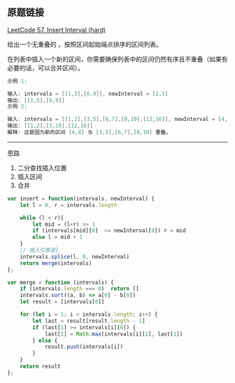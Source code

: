 ## 原题链接

[LeetCode 57. Insert Interval (hard)](https://leetcode-cn.com/problems/insert-interval/)

给出一个无重叠的 ，按照区间起始端点排序的区间列表。

在列表中插入一个新的区间，你需要确保列表中的区间仍然有序且不重叠（如果有必要的话，可以合并区间）。

```cpp
示例 1:

输入: intervals = [[1,3],[6,9]], newInterval = [2,5]
输出: [[1,5],[6,9]]
示例 2:

输入: intervals = [[1,2],[3,5],[6,7],[8,10],[12,16]], newInterval = [4,8]
输出: [[1,2],[3,10],[12,16]]
解释: 这是因为新的区间 [4,8] 与 [3,5],[6,7],[8,10] 重叠。
```

---

思路

1. 二分查找插入位置
2. 插入区间
3. 合并

```javascript
var insert = function(intervals, newInterval) {
    let l = 0, r = intervals.length

    while (l < r){
        let mid = (l+r) >> 1
        if (intervals[mid][0]  >= newInterval[0]) r = mid
        else l = mid + 1
    }
    // 插入位置是l
    intervals.splice(l, 0, newInterval)
    return merge(intervals)
};

var merge = function (intervals) {
    if (intervals.length === 0)  return []
    intervals.sort((a, b) => a[0] - b[0])
    let result = [intervals[0]]

    for (let i = 1; i < intervals.length; i++) {
        let last = result[result.length - 1]
        if (last[1] >= intervals[i][0]) {
            last[1] = Math.max(intervals[i][1], last[1])
        } else {
            result.push(intervals[i])
        }
    }
    return result
};
```
